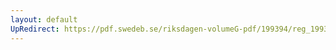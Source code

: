```yaml
---
layout: default
UpRedirect: https://pdf.swedeb.se/riksdagen-volumeG-pdf/199394/reg_199394/reg_199394_0034.pdf
---
```

